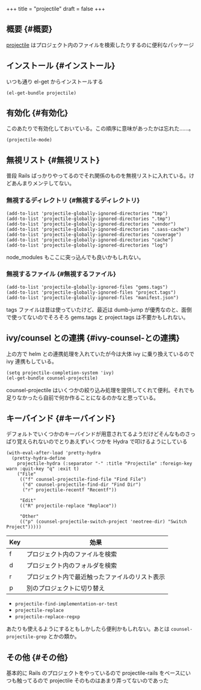 +++
title = "projectile"
draft = false
+++

## 概要 {#概要}

[projectile](https://github.com/bbatsov/projectile) はプロジェクト内のファイルを検索したりするのに便利なパッケージ


## インストール {#インストール}

いつも通り el-get からインストールする

```emacs-lisp
(el-get-bundle projectile)
```


## 有効化 {#有効化}

このあたりで有効化しておいている。この順序に意味があったかは忘れた……。

```emacs-lisp
(projectile-mode)
```


## 無視リスト {#無視リスト}

普段 Rails ばっかりやってるのでそれ関係のものを無視リストに入れている。けどあんまりメンテしてない。


### 無視するディレクトリ {#無視するディレクトリ}

```emacs-lisp
(add-to-list 'projectile-globally-ignored-directories "tmp")
(add-to-list 'projectile-globally-ignored-directories ".tmp")
(add-to-list 'projectile-globally-ignored-directories "vendor")
(add-to-list 'projectile-globally-ignored-directories ".sass-cache")
(add-to-list 'projectile-globally-ignored-directories "coverage")
(add-to-list 'projectile-globally-ignored-directories "cache")
(add-to-list 'projectile-globally-ignored-directories "log")
```

node_modules もここに突っ込んでも良いかもしれない。


### 無視するファイル {#無視するファイル}

```emacs-lisp
(add-to-list 'projectile-globally-ignored-files "gems.tags")
(add-to-list 'projectile-globally-ignored-files "project.tags")
(add-to-list 'projectile-globally-ignored-files "manifest.json")
```

tags ファイルは昔は使っていたけど、最近は dumb-jump が優秀なのと、面倒で使ってないのでそろそろ gems.tags と project.tags は不要かもしれない。


## ivy/counsel との連携 {#ivy-counsel-との連携}

上の方で helm との連携処理を入れていたが今は大体 ivy に乗り換えているので ivy 連携もしている。

```emacs-lisp
(setq projectile-completion-system 'ivy)
(el-get-bundle counsel-projectile)
```

counsel-projectile はいくつかの絞り込み処理を提供してくれて便利。それでも足りなかったら自前で何か作ることになるのかなと思っている。


## キーバインド {#キーバインド}

デフォルトでいくつかのキーバインドが用意されてるようだけどそんなものさっぱり覚えられないのでとりあえずいくつかを Hydra で叩けるようにしている

```emacs-lisp
(with-eval-after-load 'pretty-hydra
  (pretty-hydra-define
    projectile-hydra (:separator "-" :title "Projectile" :foreign-key warn :quit-key "q" :exit t)
    ("File"
     (("f" counsel-projectile-find-file "Find File")
      ("d" counsel-projectile-find-dir "Find Dir")
      ("r" projectile-recentf "Recentf"))

     "Edit"
     (("R" projectile-replace "Replace"))

     "Other"
     (("p" (counsel-projectile-switch-project 'neotree-dir) "Switch Project")))))
```

| Key | 効果                    |
|-----|-----------------------|
| f   | プロジェクト内のファイルを検索 |
| d   | プロジェクト内のフォルダを検索 |
| r   | プロジェクト内で最近触ったファイルのリスト表示 |
| p   | 別のプロジェクトに切り替え |

-   `projectile-find-implementation-or-test`
-   `projectile-replace`
-   `projectile-replace-regxp`

あたりも使えるようにするともしかしたら便利かもしれない。あとは `counsel-projectile-grep` とかの類か。


## その他 {#その他}

基本的に Rails のプロジェクトをやっているので
projectile-rails をベースにいつも触ってるので projectile そのものはあまり弄ってないのであった

